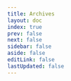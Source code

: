 ```yaml
---
title: Archives
layout: doc
index: true
prev: false
next: false
sidebar: false
aside: false
editLink: false
lastUpdated: false
---
```


<Archives />
